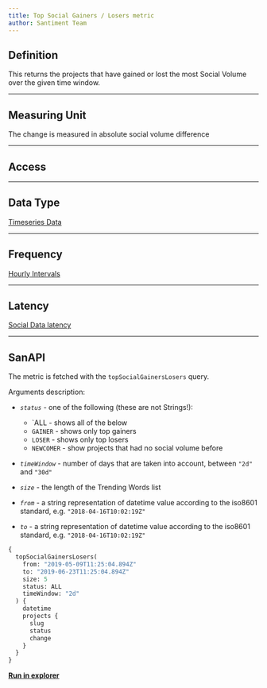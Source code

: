 ```yaml
---
title: Top Social Gainers / Losers metric
author: Santiment Team
---
```


## Definition

This returns the projects that have gained or lost the most Social
Volume over the given time window.

---

## Measuring Unit

The change is measured in absolute social volume difference

---

## Access

---

## Data Type

[Timeseries Data](/metrics/details/data-type#timeseries-data)

---

## Frequency

[Hourly Intervals](/metrics/details/frequency#hourly-frequency)

---

## Latency

[Social Data latency](/metrics/details/latency#social-data-latency)

---

## SanAPI

The metric is fetched with the `topSocialGainersLosers` query.

Arguments description:

- _`status`_ - one of the following (these are not Strings!):

  - `ALL - shows all of the below
  - `GAINER` - shows only top gainers
  - `LOSER` - shows only top losers
  - `NEWCOMER` - show projects that had no social volume before

- _`timeWindow`_ - number of days that are taken into account, between
  `"2d"` and `"30d"`
- _`size`_ - the length of the Trending Words list
- _`from`_ - a string representation of datetime value according to the
  iso8601 standard, e.g. `"2018-04-16T10:02:19Z"`
- _`to`_ - a string representation of datetime value according to the
  iso8601 standard, e.g. `"2018-04-16T10:02:19Z"`

```graphql
{
  topSocialGainersLosers(
    from: "2019-05-09T11:25:04.894Z"
    to: "2019-06-23T11:25:04.894Z"
    size: 5
    status: ALL
    timeWindow: "2d"
  ) {
    datetime
    projects {
      slug
      status
      change
    }
  }
}
```

[**Run in
explorer**](<https://api.santiment.net/graphiql?variables=%7B%7D&query=%7B%0A%20%20topSocialGainersLosers(from%3A%20%222019-05-09T11%3A25%3A04.894Z%22%2C%20to%3A%20%222019-06-23T11%3A25%3A04.894Z%22%2C%20size%3A%205%2C%20status%3A%20ALL%2C%20timeWindow%3A%20%222d%22)%20%7B%0A%20%20%20%20datetime%0A%20%20%20%20projects%20%7B%0A%20%20%20%20%20%20slug%0A%20%20%20%20%20%20status%0A%20%20%20%20%20%20change%0A%20%20%20%20%7D%0A%20%20%7D%0A%7D%0A>)
